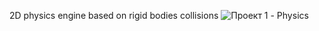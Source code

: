 2D physics engine based on rigid bodies collisions
![Проект 1 - Physics](https://user-images.githubusercontent.com/45435736/190917698-aec629fd-881a-4414-8261-3e4b3c8ec9ef.gif)
